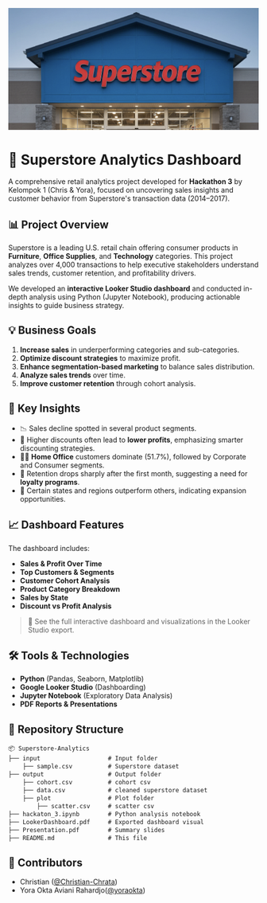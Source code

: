 ![Superstore](image.png)

# 🛒 Superstore Analytics Dashboard 

A comprehensive retail analytics project developed for **Hackathon 3** by Kelompok 1 (Chris & Yora), focused on uncovering sales insights and customer behavior from Superstore's transaction data (2014–2017).

## 📊 Project Overview

Superstore is a leading U.S. retail chain offering consumer products in **Furniture**, **Office Supplies**, and **Technology** categories. This project analyzes over 4,000 transactions to help executive stakeholders understand sales trends, customer retention, and profitability drivers.

We developed an **interactive Looker Studio dashboard** and conducted in-depth analysis using Python (Jupyter Notebook), producing actionable insights to guide business strategy.

## 💡 Business Goals

1. **Increase sales** in underperforming categories and sub-categories.
2. **Optimize discount strategies** to maximize profit.
3. **Enhance segmentation-based marketing** to balance sales distribution.
4. **Analyze sales trends** over time.
5. **Improve customer retention** through cohort analysis.

## 🧠 Key Insights

* 📉 Sales decline spotted in several product segments.
* 💸 Higher discounts often lead to **lower profits**, emphasizing smarter discounting strategies.
* 🧍‍♂️ **Home Office** customers dominate (51.7%), followed by Corporate and Consumer segments.
* 📅 Retention drops sharply after the first month, suggesting a need for **loyalty programs**.
* 📍 Certain states and regions outperform others, indicating expansion opportunities.

## 📈 Dashboard Features

The dashboard includes:

* **Sales & Profit Over Time**
* **Top Customers & Segments**
* **Customer Cohort Analysis**
* **Product Category Breakdown**
* **Sales by State**
* **Discount vs Profit Analysis**

> 📎 See the full interactive dashboard and visualizations in the Looker Studio export.

## 🛠️ Tools & Technologies

* **Python** (Pandas, Seaborn, Matplotlib)
* **Google Looker Studio** (Dashboarding)
* **Jupyter Notebook** (Exploratory Data Analysis)
* **PDF Reports & Presentations**

## 📁 Repository Structure

```
📦 Superstore-Analytics
├── input                   # Input folder
    ├── sample.csv          # Superstore dataset
├── output                  # Output folder
    ├── cohort.csv          # cohort csv
    ├── data.csv            # cleaned superstore dataset
    ├── plot                # Plot folder
        ├── scatter.csv     # scatter csv
├── hackaton_3.ipynb        # Python analysis notebook
├── LookerDashboard.pdf     # Exported dashboard visual
├── Presentation.pdf        # Summary slides
├── README.md               # This file
```

## 🤝 Contributors

* Christian ([@Christian-Chrata](https://github.com/Christian-Chrata))
* Yora Okta Aviani Rahardjo([@yoraokta](https://github.com/yoraoktaar))